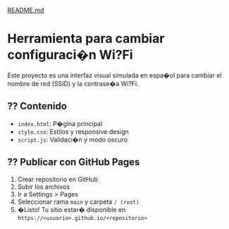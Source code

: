 [README.md](https://github.com/user-attachments/files/21845466/README.md)
# Herramienta para cambiar configuraci�n Wi?Fi

Este proyecto es una interfaz visual simulada en espa�ol para cambiar el nombre de red (SSID) y la contrase�a Wi?Fi.

## ?? Contenido
- `index.html`: P�gina principal
- `style.css`: Estilos y responsive design
- `script.js`: Validaci�n y modo oscuro

## ?? Publicar con GitHub Pages
1. Crear repositorio en GitHub
2. Subir los archivos
3. Ir a Settings > Pages
4. Seleccionar rama `main` y carpeta `/ (root)`
5. �Listo! Tu sitio estar� disponible en `https://<usuario>.github.io/<repositorio>`

